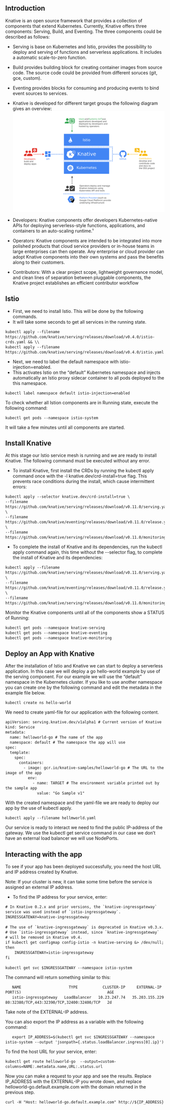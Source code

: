 ## Introduction
Knative is an open source framework that provides a collection of components that extend Kubernetes. Currently, Knative offers three components: Serving, Build, and Eventing.
The three components could be described as follows:
- Serving is base on Kubernetes and Istio, provides the possibility to deploy and serving of functions and serverless applications. It includes a automatic scale-to-zero function.
- Build provides building block for creating container images from source code. The source code could be provided from different soruces (git, gce, custom).
- Eventing provides blocks for consuming and producing events to bind event sources to services.
- Knative is developed for different target groups the following diagram gives an overview:
![](knative_1.png)

- Developers: Knative components offer developers Kubernetes-native APIs for deploying serverless-style functions, applications, and containers to an auto-scaling runtime.¹
- Operators: Knative components are intended to be integrated into more polished products that cloud service providers or in-house teams in large enterprises can then operate. Any enterprise or cloud provider can adopt Knative components into their own systems and pass the benefits along to their customers.
- Contributors: With a clear project scope, lightweight governance model, and clean lines of separation between pluggable components, the Knative project establishes an efficient contributor workflow

## Istio
- First, we need to install Istio. This will be done by the following commands. 
- It will take some seconds to get all services in the running state.
```
kubectl apply --filename https://github.com/knative/serving/releases/download/v0.4.0/istio-crds.yaml && \\
kubectl apply --filename https://github.com/knative/serving/releases/download/v0.4.0/istio.yaml
```

- Next, we need to label the default namespace with istio-injection=enabled. 
- This activates Istio on the “default” Kubernetes namespace and injects automatically an Istio proxy sidecar container to all pods deployed to the this namespace.
```
kubectl label namespace default istio-injection=enabled
```
To check whether all Istion components are in Running state, execute the following command:
```
kubectl get pods --namespace istio-system
```

It will take a few minutes until all components are started.

## Install Knative
At this stage our Istio service mesh is running and we are ready to install Knative. The following command must be executed without any error.

- To install Knative, first install the CRDs by running the kubectl apply command once with the -l knative.dev/crd-install=true flag. This prevents race conditions during the install, which cause intermittent errors:
```
kubectl apply --selector knative.dev/crd-install=true \
--filename https://github.com/knative/serving/releases/download/v0.11.0/serving.yaml \
--filename https://github.com/knative/eventing/releases/download/v0.11.0/release.yaml \
--filename https://github.com/knative/serving/releases/download/v0.11.0/monitoring.yaml
```
- To complete the install of Knative and its dependencies, run the kubectl apply command again, this time without the --selector flag, to complete the install of Knative and its dependencies:
```
kubectl apply --filename https://github.com/knative/serving/releases/download/v0.11.0/serving.yaml \
--filename https://github.com/knative/eventing/releases/download/v0.11.0/release.yaml \
--filename https://github.com/knative/serving/releases/download/v0.11.0/monitoring.yaml
```
Monitor the Knative components until all of the components show a STATUS of Running:
```
kubectl get pods --namespace knative-serving
kubectl get pods --namespace knative-eventing
kubectl get pods --namespace knative-monitoring
```

## Deploy an App with Knative
After the installation of Istio and Knative we can start to deploy a serverless application. In this case we will deploy a go hello-world example by use of the serving component.
For our example we will use the “default” namespace in the Kubernetes cluster. If you like to use another namespace you can create one by the following command and edit the metadata in the example file below.
```
kubectl create ns hello-world
```

We need to create yaml-file for our application with the following content.

```
apiVersion: serving.knative.dev/v1alpha1 # Current version of Knative
kind: Service
metadata:
  name: helloworld-go # The name of the app
  namespace: default # The namespace the app will use
spec:
  template:
    spec:
      containers:
        - image: gcr.io/knative-samples/helloworld-go # The URL to the image of the app
          env:
            - name: TARGET # The environment variable printed out by the sample app
              value: "Go Sample v1"
```
With the created namespace and the yaml-file we are ready to deploy our app by the use of kubectl apply.

```
kubectl apply --filename hellmworld.yaml
```
Our service is ready to interact we need to find the public IP-address of the gateway. We use the kubectl get service command in our case we don’t have an external load balancer we will use NodePorts.

## Interacting with the app
To see if your app has been deployed successfully, you need the host URL and IP address created by Knative.

Note: If your cluster is new, it can take some time before the service is assigned an external IP address.

- To find the IP address for your service, enter:
```
# In Knative 0.2.x and prior versions, the `knative-ingressgateway` service was used instead of `istio-ingressgateway`.
INGRESSGATEWAY=knative-ingressgateway

# The use of `knative-ingressgateway` is deprecated in Knative v0.3.x.
# Use `istio-ingressgateway` instead, since `knative-ingressgateway`
# will be removed in Knative v0.4.
if kubectl get configmap config-istio -n knative-serving &> /dev/null; then
    INGRESSGATEWAY=istio-ingressgateway
fi

kubectl get svc $INGRESSGATEWAY --namespace istio-system
```

The command will return something similar to this:
```
   NAME                     TYPE           CLUSTER-IP     EXTERNAL-IP      PORT(S)                                      AGE
   istio-ingressgateway   LoadBalancer   10.23.247.74   35.203.155.229   80:32380/TCP,443:32390/TCP,32400:32400/TCP   2d
```
Take note of the EXTERNAL-IP address.

You can also export the IP address as a variable with the following command:
```
   export IP_ADDRESS=$(kubectl get svc $INGRESSGATEWAY --namespace istio-system --output 'jsonpath={.status.loadBalancer.ingress[0].ip}')

```

To find the host URL for your service, enter:
```
kubectl get route helloworld-go  --output=custom-columns=NAME:.metadata.name,URL:.status.url
```

Now you can make a request to your app and see the results. Replace IP_ADDRESS with the EXTERNAL-IP you wrote down, and replace helloworld-go.default.example.com with the domain returned in the previous step.

```
curl -H "Host: helloworld-go.default.example.com" http://${IP_ADDRESS}
```
